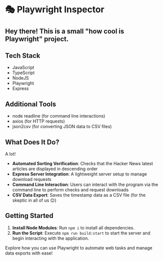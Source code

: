 # 🎭 Playwright Inspector

## Hey there! This is a small "how cool is Playwright" project.

## Tech Stack
- JavaScript
- TypeScript
- NodeJS
- Playwright
- Express

## Additional Tools
- node readline (for command line interactions)
- axios (for HTTP requests)
- json2csv (for converting JSON data to CSV files)

## What Does It Do?
A lot!
- **Automated Sorting Verification**: Checks that the Hacker News latest articles are displayed in descending order
- **Express Server Integration**: A lightweight server setup to manage download requests
- **Command Line Interaction**: Users can interact with the program via the command line to perform checks and request downloads
- **CSV Data Export**: Saves the timestamp data as a CSV file (for the skeptic in all of us 😉)


## Getting Started
1. **Install Node Modules**: Run `npm i` to install all dependencies.
2. **Run the Script**: Execute `npm run build:start` to start the server and begin interacting with the application.

Explore how you can use Playwright to automate web tasks and manage data exports with ease!




